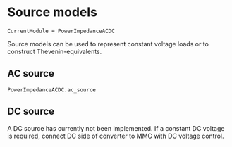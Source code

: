 # Source models
```@meta
CurrentModule = PowerImpedanceACDC
```
Source models can be used to represent constant voltage loads or to construct Thevenin-equivalents.


## AC source
```@docs
PowerImpedanceACDC.ac_source
```
## DC source
A DC source has currently not been implemented. If a constant DC voltage is required, connect DC side of converter to MMC with DC voltage control.
